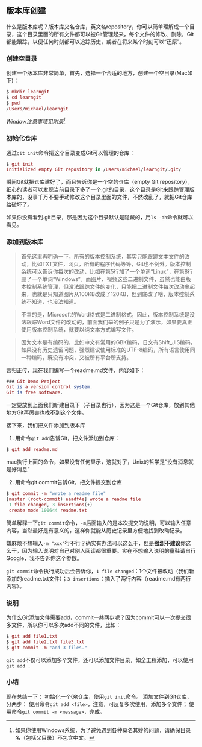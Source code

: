 ## 版本库创建
什么是版本库呢？版本库又名仓库，英文名repository，你可以简单理解成一个目录，这个目录里面的所有文件都可以被Git管理起来，每个文件的修改、删除，Git都能跟踪，以便任何时刻都可以追踪历史，或者在将来某个时刻可以“还原”。

### 创建空目录
创建一个版本库非常简单，首先，选择一个合适的地方，创建一个空目录(Mac如下)：

``` mac
$ mkdir learngit
$ cd learngit
$ pwd
/Users/michael/learngit
```
*Window注意事项见附录[^windows-note-create-dir-1]*

### 初始化仓库
通过`git init`命令把这个目录变成Git可以管理的仓库：

``` mac
$ git init
Initialized empty Git repository in /Users/michael/learngit/.git/
```

瞬间Git就把仓库建好了，而且告诉你是一个空的仓库（empty Git repository），细心的读者可以发现当前目录下多了一个.git的目录，这个目录是Git来跟踪管理版本库的，没事千万不要手动修改这个目录里面的文件，不然改乱了，就把Git仓库给破坏了。

如果你没有看到.git目录，那是因为这个目录默认是隐藏的，用`ls -ah`命令就可以看见。

### 添加到版本库
> 首先这里再明确一下，所有的版本控制系统，其实只能跟踪文本文件的改动，比如TXT文件，网页，所有的程序代码等等，Git也不例外。版本控制系统可以告诉你每次的改动，比如在第5行加了一个单词“Linux”，在第8行删了一个单词“Windows”。而图片、视频这些二进制文件，虽然也能由版本控制系统管理，但没法跟踪文件的变化，只能把二进制文件每次改动串起来，也就是只知道图片从100KB改成了120KB，但到底改了啥，版本控制系统不知道，也没法知道。

> 不幸的是，Microsoft的Word格式是二进制格式，因此，版本控制系统是没法跟踪Word文件的改动的，前面我们举的例子只是为了演示，如果要真正使用版本控制系统，就要以纯文本方式编写文件。

> 因为文本是有编码的，比如中文有常用的GBK编码，日文有Shift_JIS编码，如果没有历史遗留问题，强烈建议使用标准的UTF-8编码，所有语言使用同一种编码，既没有冲突，又被所有平台所支持。

言归正传，现在我们编写一个readme.md文件，内容如下：

```mac
### Git Demo Project
Git is a version control system.
Git is free software.
```
一定要放到上面我们新建目录下（子目录也行），因为这是一个Git仓库，放到其他地方Git再厉害也找不到这个文件。

接下来，我们把文件添加到版本库

1. 用命令`git add`告诉Git，把文件添加到仓库：

``` mac
$ git add readme.md
```
mac执行上面的命令，如果没有任何显示，这就对了，Unix的哲学是“没有消息就是好消息”

2. 用命令git commit告诉Git，把文件提交到仓库

```mac
$ git commit -m "wrote a readme file"
[master (root-commit) eaadf4e] wrote a readme file
 1 file changed, 3 insertions(+)
 create mode 100644 readme.txt
```

简单解释一下`git commit`命令，`-m`后面输入的是本次提交的说明，可以输入任意内容，当然最好是有意义的，这样你就能从历史记录里方便地找到改动记录。

嫌麻烦不想输入`-m "xxx"`行不行？确实有办法可以这么干，但是**强烈不建议**你这么干，因为输入说明对自己对别人阅读都很重要。实在不想输入说明的童鞋请自行Google，我不告诉你这个参数。

`git commit`命令执行成功后会告诉你，`1 file changed`：1个文件被改动（我们新添加的readme.txt文件）；`3 insertions`：插入了两行内容（readme.md有两行内容）。

### 说明
为什么Git添加文件需要add，commit一共两步呢？因为commit可以一次提交很多文件，所以你可以多次add不同的文件，比如：

``` mac
$ git add file1.txt
$ git add file2.txt file3.txt
$ git commit -m "add 3 files."
```

`git add`不仅可以添加多个文件，还可以添加文件目录，如全工程添加，可以使用 `git add .`


### 小结
现在总结一下：
初始化一个Git仓库，使用`git init`命令。
添加文件到Git仓库，分两步：
使用命令`git add <file>`，注意，可反复多次使用，添加多个文件；
使用命令`git commit -m <message>`，完成。






[^windows-note-create-dir-1]: 如果你使用Windows系统，为了避免遇到各种莫名其妙的问题，请确保目录名（包括父目录）不包含中文。

